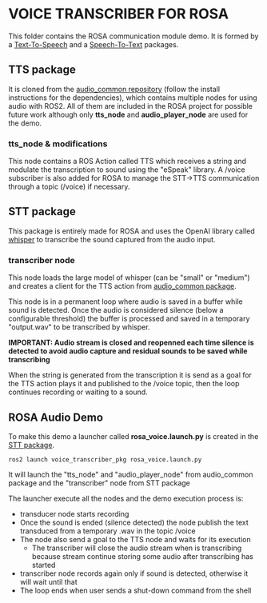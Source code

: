 # VOICE TRANSCRIBER FOR ROSA

This folder contains the ROSA communication module demo. It is formed by a [Text-To-Speech](TTS/) and a [Speech-To-Text](STT/voice_transcriber_pkg/) packages.

## TTS package

It is cloned from the [audio_common repository](https://github.com/mgonzs13/audio_common) (follow the install instructions for the dependencies), which contains multiple nodes for using audio with ROS2. All of them are included in the ROSA project for possible future work although only **tts_node** and **audio_player_node** are used for the demo.

### tts_node & modifications

This node contains a ROS Action called TTS which receives a string and modulate the transcription to sound using the "eSpeak" library. A /voice subscriber is also added for ROSA to manage the STT->TTS communication through a topic (/voice) if necessary.

## STT package

This package is entirely made for ROSA and uses the OpenAI library called [whisper](https://nlpcloud.com/es/how-to-install-and-deploy-whisper-the-best-open-source-alternative-to-google-speech-to-text.html) to transcribe the sound captured from the audio input.

### transcriber node

This node loads the large model of whisper (can be "small" or "medium") and creates a client for the TTS action from [audio_common package](TTS/audio_common/audio_common/tts_node.py).

This node is in a permanent loop where audio is saved in a buffer while sound is detected. Once the audio is considered silence (below a configurable threshold) the buffer is processed and saved in a temporary "output.wav" to be transcribed by whisper.

**IMPORTANT: Audio stream is closed and reopenned each time silence is detected to avoid audio capture and residual sounds to be saved while transcribing** 

When the string is generated from the transcription it is send as a goal for the TTS action plays it and published to the /voice topic, then the loop continues recording or waiting to a sound.

## ROSA Audio Demo

To make this demo a launcher called **rosa_voice.launch.py** is created in the [STT package](STT/voice_transcriber_pkg/launch/rosa_voice.launch.py).

    ros2 launch voice_transcriber_pkg rosa_voice.launch.py

It will launch the "tts_node" and "audio_player_node" from audio_common package and the "transcriber" node from STT package

The launcher execute all the nodes and the demo execution process is:
- transducer node starts recording
- Once the sound is ended (silence detected) the node publish the text transduced from a temporary .wav in the topic /voice
- The node also send a goal to the TTS node and waits for its execution
  - The transcriber will close the audio stream when is transcribing because stream continue storing some audio after transcribing has started 
- transcriber node records again only if sound is detected, otherwise it will wait until that
- The loop ends when user sends a shut-down command from the shell